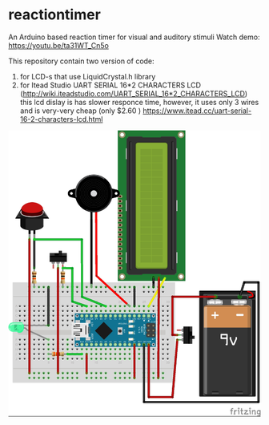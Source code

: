 # reactiontimer

An Arduino based reaction timer for visual and auditory stimuli
Watch demo: https://youtu.be/ta31WT_Cn5o

This repository contain two version of code:
1) for LCD-s that use LiquidCrystal.h library
2) for Itead Studio UART SERIAL 16*2 CHARACTERS LCD (http://wiki.iteadstudio.com/UART_SERIAL_16*2_CHARACTERS_LCD) this lcd dislay is has slower responce time, however, it uses only 3 wires and is very-very cheap (only $2.60 ) https://www.itead.cc/uart-serial-16-2-characters-lcd.html

![My image](https://github.com/smaert/reactiontimer/blob/master/reagtimer_uart.jpg)
